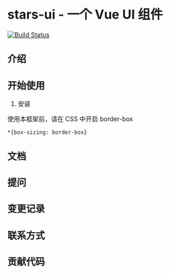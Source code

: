 # stars-ui - 一个 Vue UI 组件

[![Build Status](https://www.travis-ci.com/lxh6688/vue-ui.svg?branch=main)](https://www.travis-ci.com/lxh6688/vue-ui)

## 介绍

## 开始使用 

1. 安装

使用本框架前，请在 CSS 中开启 border-box

```
*{box-sizing: border-box}
```

## 文档

## 提问

## 变更记录

## 联系方式

## 贡献代码